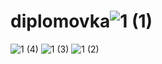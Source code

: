# diplomovka![1 (1)](https://user-images.githubusercontent.com/75333926/206119465-d8e239e1-dfed-4021-a3a1-3e8cc8587596.png)
![1 (4)](https://user-images.githubusercontent.com/75333926/206119477-e384b031-5ef6-472c-bd51-61745f675b0e.png)
![1 (3)](https://user-images.githubusercontent.com/75333926/206119482-0b11bfe0-5f6c-464e-8a36-0bcab9e27d00.png)
![1 (2)](https://user-images.githubusercontent.com/75333926/206119484-fb623668-db73-4ff7-8df9-52d4c2a17297.png)

